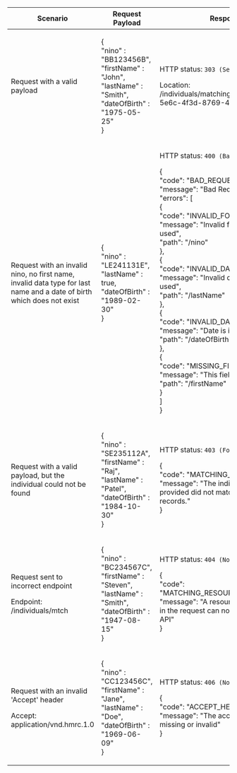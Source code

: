 <table>
    <col width="25%">
    <col width="35%">
    <col width="40%">
    <thead>
        <tr>
            <th>Scenario</th>
            <th>Request Payload</th>
            <th>Response</th>
        </tr>
    </thead>
    <tbody>
        <tr>
            <td><p>Request with a valid payload</p></td>
            <td>
                <p class ="code--block"> {<br>
                                           "nino" : "BB123456B",<br>
                                           "firstName" : "John",<br>
                                           "lastName" : "Smith",<br>
                                           "dateOfBirth" : "1975-05-25"<br>
                                         }
                </p>
            </td>
            <td><p>HTTP status: <code class="code--slim">303 (See Other)</code></p>
                <p class="code--block">Location: /individuals/matching/08aa2149-5e6c-4f3d-8769-4b025db6ba42</p>
            </td>
        </tr>
        <tr>
            <td><p>Request with an invalid nino, no first name, invalid data type for last name and a date of birth which does not exist</p></td>
            <td>
                <p class ="code--block"> {<br>
                                         	"nino" : "LE241131E",<br>
                                            "lastName" : true,<br>
                                            "dateOfBirth" : "1989-02-30"<br>
                                         }
                </p>
            </td>
            <td><p>HTTP status: <code class="code--slim">400 (Bad Request)</code></p>
                <p class ="code--block"> {<br>
                                            "code": "BAD_REQUEST",<br>
                                            "message": "Bad Request"<br>
                                            "errors": [<br>
                                            {<br>
                                                  "code": "INVALID_FORMAT",<br>
                                                  "message": "Invalid format has been used",<br>
                                                  "path": "/nino"<br>
                                                },<br>
                                                {<br>
                                                  "code": "INVALID_DATA_TYPE",<br>
                                                  "message": "Invalid data type has been used",<br>
                                                  "path": "/lastName"<br>
                                                },<br>
                                                {<br>
                                                  "code": "INVALID_DATE",<br>
                                                  "message": "Date is invalid",<br>
                                                  "path": "/dateOfBirth"<br>
                                                },<br>
                                                {<br>
                                                  "code": "MISSING_FIELD",<br>
                                                  "message": "This field is required",<br>
                                                  "path": "/firstName"<br>
                                                }<br>
                                            ]<br>
                                         }
                </p>
            </td>
        </tr>
        <tr>
        	 <td><p>Request with a valid payload, but the individual could not be found</p></td>
	        <td>
	            <p class ="code--block"> {<br>
                                                "nino" : "SE235112A",<br>
                                                "firstName" : "Raj",<br>
                                                "lastName" : "Patel",<br>
                                                "dateOfBirth" : "1984-10-30"<br>
                                             }
	            </p>
	        </td>
	        <td><p>HTTP status: <code class="code--slim">403 (Forbidden)</code></p>
	            <p class ="code--block"> {<br>
                                              "code": "MATCHING_FAILED",<br>
                                              "message": "The individual details provided did not match with HMRC’s records."<br>
                                            }
	            </p>
	        </td>
        </tr>
        <tr>
             <td><p>Request sent to incorrect endpoint</p><p class ="code--block">Endpoint: /individuals/mtch</p></td>
            <td>
                <p class ="code--block"> {<br>
                                                "nino" : "BC234567C",<br>
                                                "firstName" : "Steven",<br>
                                                "lastName" : "Smith",<br>
                                                "dateOfBirth" : "1947-08-15"<br>
                                             }
                </p>
            </td>
            <td><p>HTTP status: <code class="code--slim">404 (Not Found)</code></p>
                <p class ="code--block"> {<br>
                                              "code": "MATCHING_RESOURCE_NOT_FOUND",<br>
                                              "message": "A resource with the name in the request can not be found in the API"<br>
                                            }
                </p>
            </td>
        </tr>
        <tr>
            <td><p>Request with an invalid 'Accept' header</p><p class ="code--block">Accept: application/vnd.hmrc.1.0</p></td>
            <td>
                <p class ="code--block"> {<br>
                                            "nino" : "CC123456C",<br>
                                            "firstName" : "Jane",<br>
                                            "lastName" : "Doe",<br>
                                            "dateOfBirth" : "1969-06-09"<br>
                                          }
                </p>
            </td>
            <td><p>HTTP status: <code class="code--slim">406 (Not Acceptable)</code></p>
                <p class ="code--block"> {<br>
                                            "code": "ACCEPT_HEADER_INVALID",<br>
                                            "message": "The accept header is missing or invalid"<br>
                                          }
                </p>
            </td>
        </tr>
	</tbody>
</table>